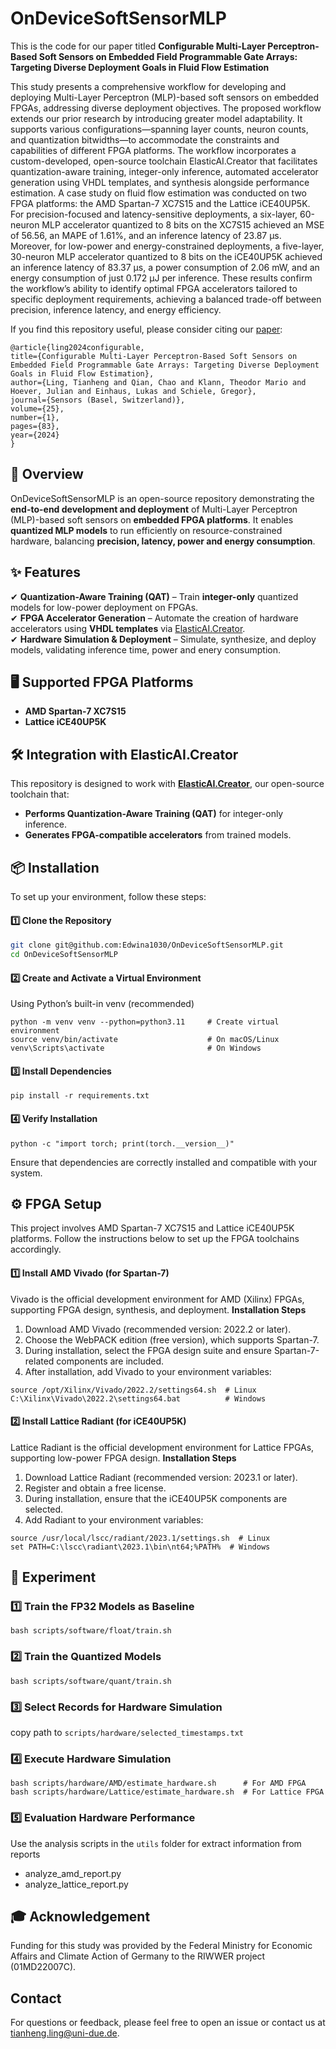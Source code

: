 # OnDeviceSoftSensorMLP

This is the code for our paper titled **Configurable Multi-Layer Perceptron-Based Soft Sensors on Embedded Field Programmable Gate Arrays: Targeting Diverse Deployment Goals in Fluid Flow Estimation**


This study presents a comprehensive workflow for developing and deploying Multi-Layer Perceptron (MLP)-based soft sensors on embedded FPGAs, addressing diverse deployment objectives. The proposed workflow extends our prior research by introducing greater model adaptability. It supports various configurations—spanning layer counts, neuron counts, and quantization bitwidths—to accommodate the constraints and capabilities of different FPGA platforms. The workflow incorporates a custom-developed, open-source toolchain ElasticAI.Creator that facilitates quantization-aware training, integer-only inference, automated accelerator generation using VHDL templates, and synthesis alongside performance estimation. A case study on fluid flow estimation was conducted on two FPGA platforms: the AMD Spartan-7 XC7S15 and the Lattice iCE40UP5K. For precision-focused and latency-sensitive deployments, a six-layer, 60-neuron MLP accelerator quantized to 8 bits on the XC7S15 achieved an MSE of 56.56, an MAPE of 1.61%, and an inference latency of 23.87 μs. Moreover, for low-power and energy-constrained deployments, a five-layer, 30-neuron MLP accelerator quantized to 8 bits on the iCE40UP5K achieved an inference latency of 83.37 μs, a power consumption of 2.06 mW, and an energy consumption of just 0.172 μJ per inference. These results confirm the workflow’s ability to identify optimal FPGA accelerators tailored to specific deployment requirements, achieving a balanced trade-off between precision, inference latency, and energy efficiency.

If you find this repository useful, please consider citing our [paper](https://www.mdpi.com/1424-8220/25/1/83):
```
@article{ling2024configurable,
title={Configurable Multi-Layer Perceptron-Based Soft Sensors on Embedded Field Programmable Gate Arrays: Targeting Diverse Deployment Goals in Fluid Flow Estimation},
author={Ling, Tianheng and Qian, Chao and Klann, Theodor Mario and Hoever, Julian and Einhaus, Lukas and Schiele, Gregor},
journal={Sensors (Basel, Switzerland)},
volume={25},
number={1},
pages={83},
year={2024}
}
```

## 🚀 Overview

OnDeviceSoftSensorMLP is an open-source repository demonstrating the **end-to-end development and deployment** of Multi-Layer Perceptron (MLP)-based soft sensors on **embedded FPGA platforms**. It enables **quantized MLP models** to run efficiently on resource-constrained hardware, balancing **precision, latency, power and energy consumption**.

## ✨ Features

✔ **Quantization-Aware Training (QAT)** – Train **integer-only** quantized models for low-power deployment on FPGAs.  
✔ **FPGA Accelerator Generation** – Automate the creation of hardware accelerators using **VHDL templates** via [ElasticAI.Creator](https://github.com/es-ude/elastic-ai.creator).  
✔ **Hardware Simulation & Deployment** – Simulate, synthesize, and deploy models, validating inference time, power and enery consumption. 

## 🖥 Supported FPGA Platforms
- **AMD Spartan-7 XC7S15**
- **Lattice iCE40UP5K**

## 🛠 Integration with ElasticAI.Creator
This repository is designed to work with **[ElasticAI.Creator](https://github.com/es-ude/elastic-ai.creator)**, our open-source toolchain that:
- **Performs Quantization-Aware Training (QAT)** for integer-only inference.
- **Generates FPGA-compatible accelerators** from trained models.

## 📦 Installation
To set up your environment, follow these steps:

#### 1️⃣ Clone the Repository
```bash
git clone git@github.com:Edwina1030/OnDeviceSoftSensorMLP.git
cd OnDeviceSoftSensorMLP
```
#### 2️⃣ Create and Activate a Virtual Environment
Using Python’s built-in venv (recommended)
```
python -m venv venv --python=python3.11     # Create virtual environment
source venv/bin/activate                    # On macOS/Linux
venv\Scripts\activate                       # On Windows
```
#### 3️⃣ Install Dependencies
```
pip install -r requirements.txt
```
#### 4️⃣ Verify Installation
```
python -c "import torch; print(torch.__version__)"
```
Ensure that dependencies are correctly installed and compatible with your system.

## ⚙️ FPGA Setup

This project involves AMD Spartan-7 XC7S15 and Lattice iCE40UP5K platforms. Follow the instructions below to set up the FPGA toolchains accordingly.

#### 1️⃣ Install AMD Vivado (for Spartan-7)

Vivado is the official development environment for AMD (Xilinx) FPGAs, supporting FPGA design, synthesis, and deployment.
**Installation Steps**
1. Download AMD Vivado (recommended version: 2022.2 or later).
2. Choose the WebPACK edition (free version), which supports Spartan-7.
3. During installation, select the FPGA design suite and ensure Spartan-7-related components are included.
4. After installation, add Vivado to your environment variables:
```
source /opt/Xilinx/Vivado/2022.2/settings64.sh  # Linux
C:\Xilinx\Vivado\2022.2\settings64.bat          # Windows
```

#### 2️⃣ Install Lattice Radiant (for iCE40UP5K)

Lattice Radiant is the official development environment for Lattice FPGAs, supporting low-power FPGA design.
**Installation Steps**
1. Download Lattice Radiant (recommended version: 2023.1 or later).
2. Register and obtain a free license.
3. During installation, ensure that the iCE40UP5K components are selected.
4. Add Radiant to your environment variables:
```
source /usr/local/lscc/radiant/2023.1/settings.sh  # Linux
set PATH=C:\lscc\radiant\2023.1\bin\nt64;%PATH%  # Windows
```

## 🧪 Experiment
### 1️⃣ Train the FP32 Models as Baseline
```
bash scripts/software/float/train.sh
```
### 2️⃣ Train the Quantized Models
```
bash scripts/software/quant/train.sh
```
### 3️⃣ Select Records for Hardware Simulation
copy path to ``scripts/hardware/selected_timestamps.txt``

### 4️⃣ Execute Hardware Simulation
```
bash scripts/hardware/AMD/estimate_hardware.sh      # For AMD FPGA
bash scripts/hardware/Lattice/estimate_hardware.sh  # For Lattice FPGA
```
### 5️⃣ Evaluation Hardware Performance
Use the analysis scripts in the ``utils`` folder for extract information from reports
- analyze_amd_report.py      
- analyze_lattice_report.py 

## 🎓 Acknowledgement
Funding for this study was provided by the Federal Ministry for Economic Affairs and Climate Action of Germany to the RIWWER project (01MD22007C).

## Contact
For questions or feedback, please feel free to open an issue or contact us at tianheng.ling@uni-due.de.